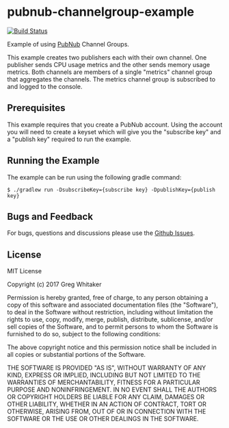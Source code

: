 # pubnub-channelgroup-example 
[![Build Status](https://travis-ci.org/gregwhitaker/pubnub-channelgroup-example.svg?branch=master)](https://travis-ci.org/gregwhitaker/pubnub-channelgroup-example)

Example of using [PubNub](http://www.pubnub.com) Channel Groups.

This example creates two publishers each with their own channel.  One publisher sends CPU usage metrics and the other
sends memory usage metrics.  Both channels are members of a single "metrics" channel group that aggregates the channels.  The metrics
channel group is subscribed to and logged to the console.

## Prerequisites
This example requires that you create a PubNub account.  Using the account you will need 
to create a keyset which will give you the "subscribe key" and a "publish key" required to run
the example.

## Running the Example
The example can be run using the following gradle command:

```
$ ./gradlew run -DsubscribeKey={subscribe key} -DpublishKey={publish key}
```

## Bugs and Feedback
For bugs, questions and discussions please use the [Github Issues](https://github.com/gregwhitaker/pubnub-channelgroup-example/issues).

## License
MIT License

Copyright (c) 2017 Greg Whitaker

Permission is hereby granted, free of charge, to any person obtaining a copy
of this software and associated documentation files (the "Software"), to deal
in the Software without restriction, including without limitation the rights
to use, copy, modify, merge, publish, distribute, sublicense, and/or sell
copies of the Software, and to permit persons to whom the Software is
furnished to do so, subject to the following conditions:

The above copyright notice and this permission notice shall be included in all
copies or substantial portions of the Software.

THE SOFTWARE IS PROVIDED "AS IS", WITHOUT WARRANTY OF ANY KIND, EXPRESS OR
IMPLIED, INCLUDING BUT NOT LIMITED TO THE WARRANTIES OF MERCHANTABILITY,
FITNESS FOR A PARTICULAR PURPOSE AND NONINFRINGEMENT. IN NO EVENT SHALL THE
AUTHORS OR COPYRIGHT HOLDERS BE LIABLE FOR ANY CLAIM, DAMAGES OR OTHER
LIABILITY, WHETHER IN AN ACTION OF CONTRACT, TORT OR OTHERWISE, ARISING FROM,
OUT OF OR IN CONNECTION WITH THE SOFTWARE OR THE USE OR OTHER DEALINGS IN THE
SOFTWARE.
